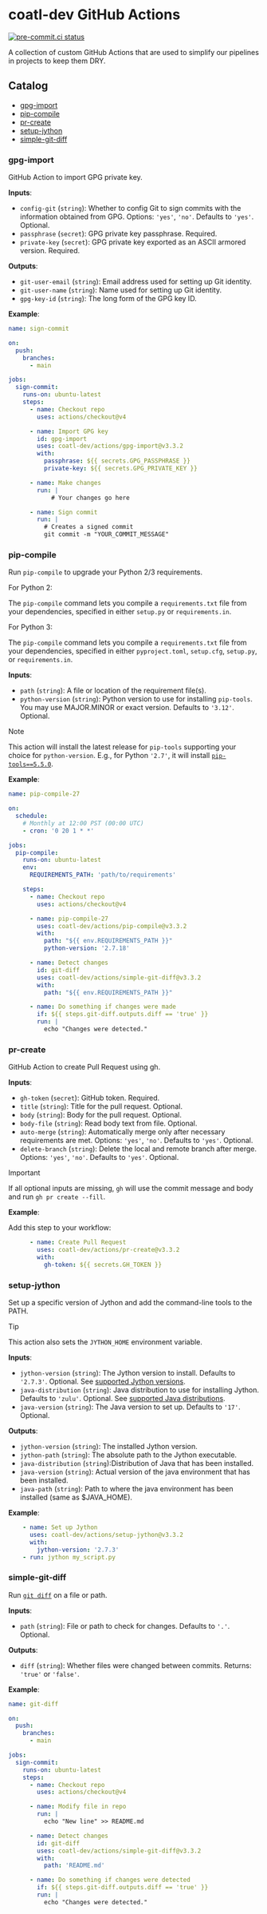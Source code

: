 # coatl-dev GitHub Actions

[![pre-commit.ci status](https://results.pre-commit.ci/badge/github/coatl-dev/actions/coatl.svg)](https://results.pre-commit.ci/latest/github/coatl-dev/actions/coatl)

A collection of custom GitHub Actions that are used to simplify our pipelines
in projects to keep them DRY.

## Catalog

- [gpg-import](#gpg-import)
- [pip-compile](#pip-compile)
- [pr-create](#pr-create)
- [setup-jython](#setup-jython)
- [simple-git-diff](#simple-git-diff)

### gpg-import

GitHub Action to import GPG private key.

**Inputs**:

- `config-git` (`string`): Whether to config Git to sign commits with the
  information obtained from GPG. Options: `'yes'`, `'no'`. Defaults to `'yes'`.
  Optional.
- `passphrase` (`secret`): GPG private key passphrase. Required.
- `private-key` (`secret`): GPG private key exported as an ASCII
  armored version. Required.

**Outputs**:

- `git-user-email` (`string`): Email address used for setting up Git identity.
- `git-user-name` (`string`): Name used for setting up Git identity.
- `gpg-key-id` (`string`): The long form of the GPG key ID.

**Example**:

```yml
name: sign-commit

on:
  push:
    branches:
      - main

jobs:
  sign-commit:
    runs-on: ubuntu-latest
    steps:
      - name: Checkout repo
        uses: actions/checkout@v4

      - name: Import GPG key
        id: gpg-import
        uses: coatl-dev/actions/gpg-import@v3.3.2
        with:
          passphrase: ${{ secrets.GPG_PASSPHRASE }}
          private-key: ${{ secrets.GPG_PRIVATE_KEY }}

      - name: Make changes
        run: |
            # Your changes go here

      - name: Sign commit
        run: |
          # Creates a signed commit
          git commit -m "YOUR_COMMIT_MESSAGE"
```

### pip-compile

Run `pip-compile` to upgrade your Python 2/3 requirements.

For Python 2:

The `pip-compile` command lets you compile a `requirements.txt` file from your
dependencies, specified in either `setup.py` or `requirements.in`.

For Python 3:

The `pip-compile` command lets you compile a `requirements.txt` file from your
dependencies, specified in either `pyproject.toml`, `setup.cfg`, `setup.py`, or
`requirements.in`.

**Inputs**:

- `path` (`string`): A file or location of the requirement file(s).
- `python-version` (`string`): Python version to use for installing `pip-tools`.
  You may use MAJOR.MINOR or exact version. Defaults to `'3.12'`. Optional.

> [!NOTE]
> This action will install the latest release for `pip-tools` supporting your
> choice for `python-version`. E.g., for Python `'2.7'`, it will install
> [`pip-tools==5.5.0`].

**Example**:

```yml
name: pip-compile-27

on:
  schedule:
    # Monthly at 12:00 PST (00:00 UTC)
    - cron: '0 20 1 * *'

jobs:
  pip-compile:
    runs-on: ubuntu-latest
    env:
      REQUIREMENTS_PATH: 'path/to/requirements'

    steps:
      - name: Checkout repo
        uses: actions/checkout@v4

      - name: pip-compile-27
        uses: coatl-dev/actions/pip-compile@v3.3.2
        with:
          path: "${{ env.REQUIREMENTS_PATH }}"
          python-version: '2.7.18'

      - name: Detect changes
        id: git-diff
        uses: coatl-dev/actions/simple-git-diff@v3.3.2
        with:
          path: "${{ env.REQUIREMENTS_PATH }}"

      - name: Do something if changes were made
        if: ${{ steps.git-diff.outputs.diff == 'true' }}
        run: |
          echo "Changes were detected."
```

### pr-create

GitHub Action to create Pull Request using gh.

**Inputs**:

- `gh-token` (`secret`): GitHub token. Required.
- `title` (`string`): Title for the pull request. Optional.
- `body` (`string`): Body for the pull request. Optional.
- `body-file` (`string`): Read body text from file. Optional.
- `auto-merge` (`string`): Automatically merge only after necessary requirements
  are met. Options: `'yes'`, `'no'`. Defaults to `'yes'`. Optional.
- `delete-branch` (`string`): Delete the local and remote branch after merge.
  Options: `'yes'`, `'no'`. Defaults to `'yes'`. Optional.

> [!IMPORTANT]
> If all optional inputs are missing, `gh` will use the commit message and body
> and run `gh pr create --fill`.

**Example**:

Add this step to your workflow:

```yml
      - name: Create Pull Request
        uses: coatl-dev/actions/pr-create@v3.3.2
        with:
          gh-token: ${{ secrets.GH_TOKEN }}
```

### setup-jython

Set up a specific version of Jython and add the command-line tools to the PATH.

> [!TIP]
> This action also sets the `JYTHON_HOME` environment variable.

**Inputs**:

- `jython-version` (`string`): The Jython version to install. Defaults to
  `'2.7.3'`. Optional. See [supported Jython versions].
- `java-distribution` (`string`): Java distribution to use for installing
  Jython. Defaults to `'zulu'`. Optional. See [supported Java distributions].
- `java-version` (`string`): The Java version to set up. Defaults to `'17'`.
  Optional.

**Outputs**:

- `jython-version` (`string`): The installed Jython version.
- `jython-path` (`string`): The absolute path to the Jython executable.
- `java-distribution` (`string`):Distribution of Java that has been installed.
- `java-version` (`string`): Actual version of the java environment that has
  been installed.
- `java-path` (`string`): Path to where the java environment has been installed
  (same as $JAVA_HOME).

**Example**:

```yml
    - name: Set up Jython
      uses: coatl-dev/actions/setup-jython@v3.3.2
      with:
        jython-version: '2.7.3'
    - run: jython my_script.py
```

### simple-git-diff

Run [`git diff`] on a file or path.

**Inputs**:

- `path` (`string`): File or path to check for changes. Defaults to `'.'`.
  Optional.

**Outputs**:

- `diff` (`string`): Whether files were changed between commits. Returns:
  `'true'` or `'false'`.

**Example**:

```yml
name: git-diff

on:
  push:
    branches:
      - main

jobs:
  sign-commit:
    runs-on: ubuntu-latest
    steps:
      - name: Checkout repo
        uses: actions/checkout@v4

      - name: Modify file in repo
        run: |
          echo "New line" >> README.md

      - name: Detect changes
        id: git-diff
        uses: coatl-dev/actions/simple-git-diff@v3.3.2
        with:
          path: 'README.md'

      - name: Do something if changes were detected
        if: ${{ steps.git-diff.outputs.diff == 'true' }}
        run: |
          echo "Changes were detected."
```

[`git diff`]: https://git-scm.com/docs/git-diff
[`pip-tools==5.5.0`]: https://pypi.org/project/pip-tools/5.5.0/
[supported Java distributions]: https://github.com/actions/setup-java#supported-distributions
[supported Jython versions]: https://repo1.maven.org/maven2/org/python/jython-installer/
